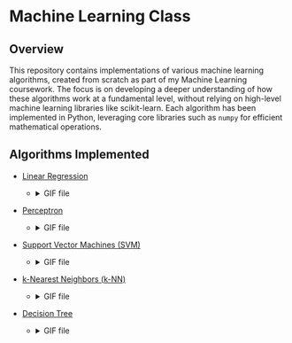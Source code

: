 # Machine Learning Class

## Overview

This repository contains implementations of various machine learning algorithms, created from scratch as part of my Machine Learning coursework. The focus is on developing a deeper understanding of how these algorithms work at a fundamental level, without relying on high-level machine learning libraries like scikit-learn. Each algorithm has been implemented in Python, leveraging core libraries such as `numpy` for efficient mathematical operations.

## Algorithms Implemented

- [Linear Regression](https://github.com/muilyang12/Classes/tree/master/Machine%20Learning/LinearRegression)

  - <details>
        <summary>GIF file</summary>
        <img src="./Linear Regression.gif" alt="Linear Regression GIF file" />
    </details>

- [Perceptron](https://github.com/muilyang12/Classes/tree/master/Machine%20Learning/Perceptron)

  - <details>
        <summary>GIF file</summary>
        <img src="./Perceptron.gif" alt="Perceptron GIF file" />
    </details>

- [Support Vector Machines (SVM)](https://github.com/muilyang12/Classes/tree/master/Machine%20Learning/SVM)

  - <details>
        <summary>GIF file</summary>
        <img src="./SVM.gif" alt="SVM GIF file" />
    </details>

- [k-Nearest Neighbors (k-NN)](https://github.com/muilyang12/Classes/tree/master/Machine%20Learning/kNearestNeighbors)

  - <details>
        <summary>GIF file</summary>
        <img src="./k-NN.gif" alt="k-NN GIF file" />
    </details>

- [Decision Tree](https://github.com/muilyang12/Classes/tree/master/Machine%20Learning/DecisionTree)

  - <details>
        <summary>GIF file</summary>
        <img src="./Decision Tree.gif" alt="Decision Tree GIF file" />
    </details>
